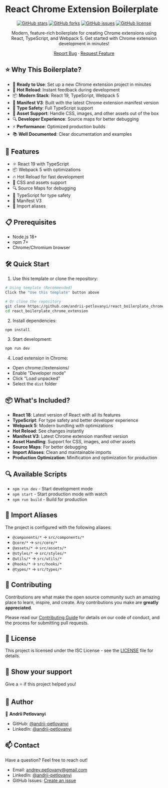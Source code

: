 # React Chrome Extension Boilerplate

<div align="center">

[![GitHub stars](https://img.shields.io/github/stars/andrii-petlovanyi/react_boilerplate_chrome_extension)](https://github.com/andrii-petlovanyi/react_boilerplate_chrome_extension/stargazers)
[![GitHub forks](https://img.shields.io/github/forks/andrii-petlovanyi/react_boilerplate_chrome_extension)](https://github.com/andrii-petlovanyi/react_boilerplate_chrome_extension/network)
[![GitHub issues](https://img.shields.io/github/issues/andrii-petlovanyi/react_boilerplate_chrome_extension)](https://github.com/andrii-petlovanyi/react_boilerplate_chrome_extension/issues)
[![GitHub license](https://img.shields.io/github/license/andrii-petlovanyi/react_boilerplate_chrome_extension)](https://github.com/andrii-petlovanyi/react_boilerplate_chrome_extension/blob/main/LICENSE)


Modern, feature-rich boilerplate for creating Chrome extensions using React, TypeScript, and Webpack 5. Get started with Chrome extension development in minutes!

[Report Bug](https://github.com/andrii-petlovanyi/react_boilerplate_chrome_extension/issues) · [Request Feature](https://github.com/andrii-petlovanyi/react_boilerplate_chrome_extension/issues)

</div>

## ⭐️ Why This Boilerplate?

- 🚀 **Ready to Use**: Set up a new Chrome extension project in minutes
- 🔄 **Hot Reload**: Instant feedback during development
- 📦 **Modern Stack**: React 19, TypeScript, Webpack 5
- 🔐 **Manifest V3**: Built with the latest Chrome extension manifest version
- 🎯 **Type Safety**: Full TypeScript support
- 🎨 **Asset Support**: Handle CSS, images, and other assets out of the box
- 🔍 **Developer Experience**: Source maps for better debugging
- ⚡ **Performance**: Optimized production builds
- 📚 **Well Documented**: Clear documentation and examples

## 🚀 Features

- ⚛️ React 19 with TypeScript
- 📦 Webpack 5 with optimizations
- 🔥 Hot Reload for fast development
- 🎨 CSS and assets support
- 🔍 Source Maps for debugging
- 📝 TypeScript for type safety
- 🔐 Manifest V3
- 🎯 Import aliases

## 📋 Prerequisites

- Node.js 18+ 
- npm 7+
- Chrome/Chromium browser

## 🛠️ Quick Start

1. Use this template or clone the repository:
```bash
# Using template (Recommended)
Click the "Use this template" button above

# Or clone the repository
git clone https://github.com/andrii-petlovanyi/react_boilerplate_chrome_extension.git
cd react_boilerplate_chrome_extension
```

2. Install dependencies:
```bash
npm install
```

3. Start development:
```bash
npm run dev
```

4. Load extension in Chrome:
- Open chrome://extensions/
- Enable "Developer mode"
- Click "Load unpacked"
- Select the `dist` folder

## 📦 What's Included?

- **React 18**: Latest version of React with all its features
- **TypeScript**: For type safety and better developer experience
- **Webpack 5**: Modern bundling with optimizations
- **Hot Reload**: See changes instantly
- **Manifest V3**: Latest Chrome extension manifest version
- **Asset Handling**: Support for CSS, images, and other assets
- **Source Maps**: For better debugging
- **Import Aliases**: Clean and maintainable imports
- **Production Optimization**: Minification and optimization for production

## 🔍 Available Scripts

- `npm run dev` - Start development mode
- `npm start` - Start production mode with watch
- `npm run build` - Build for production

## 🎯 Import Aliases

The project is configured with the following aliases:
- `@components/*` -> `src/components/*`
- `@core/*` -> `src/core/*`
- `@assets/*` -> `src/assets/*`
- `@styles/*` -> `src/styles/*`
- `@utils/*` -> `src/utils/*`
- `@hooks/*` -> `src/hooks/*`
- `@types/*` -> `src/types/*`

## 🤝 Contributing

Contributions are what make the open source community such an amazing place to learn, inspire, and create. Any contributions you make are **greatly appreciated**.

Please read our [Contributing Guide](CONTRIBUTING.md) for details on our code of conduct, and the process for submitting pull requests.

## 📝 License

This project is licensed under the ISC License - see the [LICENSE](LICENSE) file for details.

## 🌟 Show your support

Give a ⭐️ if this project helped you!

## 👥 Author

👤 **Andrii Petlovanyi**
- GitHub: [@andrii-petlovanyi](https://github.com/andrii-petlovanyi)
- LinkedIn: [@andrii-petlovanyi](https://linkedin.com/in/andriipetlovanyi)

## 📫 Contact

Have a question? Feel free to reach out!
- Email: andrey.petlovany@gmail.com
- LinkedIn: [@andrii-petlovanyi](https://linkedin.com/in/andriipetlovanyi)
- GitHub Issues: [Create an issue](https://github.com/andrii-petlovanyi/react_boilerplate_chrome_extension/issues)
